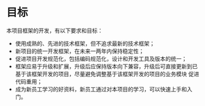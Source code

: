 # 目标

本项目框架的开发，有以下要求和目标：

+ 使用成熟的、先进的技术框架，但不追求最新的技术框架；
+ 新项目的统一开发框架，在未来一两年内保持稳定性；
+ 促进项目开发规范化，包括编码规范化，设计和开发工具及版本的统一；
+ 框架应易于升级和扩展，升级后应保持版本向下兼容，升级后可直接更新到已基于该框架开发的项目，尽量避免调整基于该框架开发的项目的业务模块
促进代码重用；
+ 成为新员工学习的好资料，新员工通过对本项目的学习，可以快速上手和入门。

